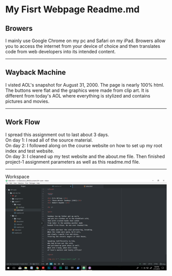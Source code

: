<h1> My Fisrt Webpage Readme.md </h1>

<h2> Browers </h2>
I mainly use Google Chrome on my pc and Safari on my iPad.
Browers allow you to access the internet from your device of choice and then
translates code from web developers into its intended content.

<hr/>

<h2> Wayback Machine </h2>
I visted AOL's snapshot for August 31, 2000. The page is nearly 100% html. The buttons were flat and the graphics
were made from  clip art. It is different from today's AOL where everything is
stylized and contains pictures and movies.

<hr />
<h2> Work Flow </h2>
I spread this assignment out to last about 3 days. <br /> On day 1:
 I read all of the
source material. <br /> On day 2: I followed along on the course website on how to set
up my root index and test website. <br />
On day 3: I cleaned up my test website and the
about.me file. Then finished project-1 assignment parameters as well as this readme.md file.
<hr />
<hr2> Workspace </hr2>

<img src = "./images/screenshot.png"  />
